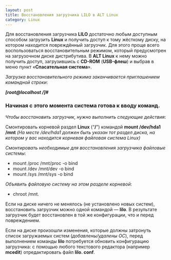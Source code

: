 ```yaml
---
layout: post
title: Восстановления загрузчика LILO в ALT Linux
category: Linux
---
```


 Для восстановления загрузчика **LILO** достаточно любым доступным способом загрузить **Linux** и 
  получить доступ к тому жёсткому диску, на котором находится повреждённый загрузчик. Для этого 
  проще всего воспользоваться восстановительным режимом, который предусмотрен на загрузочном 
  диске дистрибутива. В **ALT Linux** к нему можно получить доступ, загрузившись с **CD-ROM**
 (**USB-флеш**) и 
 выбрав в 
 меню пункт «**Спасательная система**».

 *Загрузка восстановительного режима заканчивается приглашением командной строки*:
 
***[root@localhost 
 /]#***  
 
### Начиная с этого момента система готова к вводу команд.

*Чтобы восстановить загрузчик, нужно выполнить следующие действия*:

Смонтировать корневой раздел **Linux** (“**/**”) командой **mount /dev/hda1 /mnt** *(На месте 
/dev/hda1 
должен быть указан тот раздел диска, на котором у вас находится корневая файловая система Linux)*

*Смонтировать необходимые для восстановления загрузчика файловые системы*:

- mount /proc /mnt/proc -o bind
- mount /dev /mnt/dev -o bind
- mount /sys /mnt/sys -o bind

*Объявить файловую систему на этом разделе корневой*:

- chroot /mnt.

 Если на диске ничего не менялось (не установлено новых систем), восстановить загрузчик можно 
  одной командой — **lilo**. В результате загрузчик будет восстановлен в той же конфигурации, что и 
 перед повреждением.

 Если на диске произошли изменения, которые должны затронуть список загружаемых систем 
  (*добавлены/удалены ОС*), перед выполнением команды **lilo** потребуется обновить конфигурацию 
 загрузчика: с помощью любого текстового редактора (например **mcedit**) отредактировать файл 
 **lilo.
 conf**.
